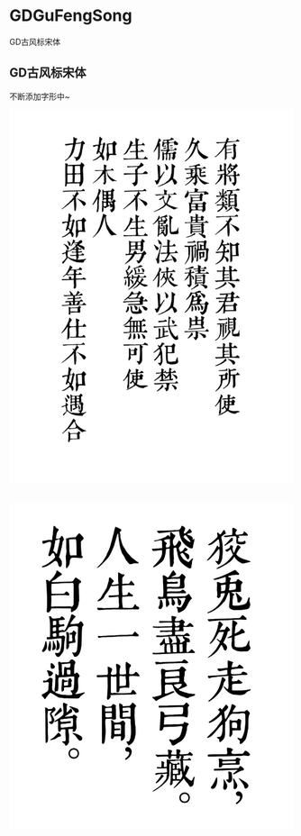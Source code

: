 # GDGuFengSong
GD古风标宋体

## GD古风标宋体
不断添加字形中~

![字样图片](dmeo.jpg "DEMO")    

![字样图片](demo1.jpg "DEMO1") 
